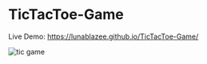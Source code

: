 # TicTacToe-Game
Live Demo:
https://lunablazee.github.io/TicTacToe-Game/

![tic game](https://github.com/LunaBlazee/TicTacToe-Game/assets/162085668/131988fd-076e-49f1-98a5-a54b4dfccc09)
